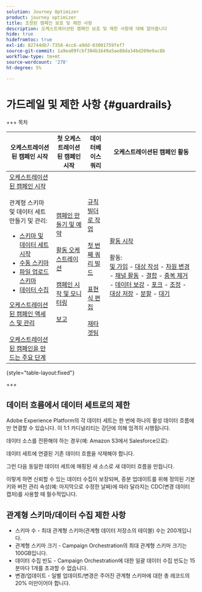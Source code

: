 ```yaml
---
solution: Journey Optimizer
product: journey optimizer
title: 조정된 캠페인 보호 및 제한 사항
description: 오케스트레이션된 캠페인 보호 및 제한 사항에 대해 알아봅니다
hide: true
hidefromtoc: true
exl-id: 82744db7-7358-4cc6-a9dd-03001759fef7
source-git-commit: 1a9ea09fcbf304b1649a5ae88da34bd209e9ac8b
workflow-type: tm+mt
source-wordcount: '278'
ht-degree: 5%

---
```


# 가드레일 및 제한 사항 {#guardrails}

+++ 목차

| 오케스트레이션된 캠페인 시작 | 첫 오케스트레이션된 캠페인 시작 | 데이터베이스 쿼리 | 오케스트레이션된 캠페인 활동 |
|---|---|---|---|
| [오케스트레이션된 캠페인 시작](gs-orchestrated-campaigns.md)<br/><br/>관계형 스키마 및 데이터 세트 만들기 및 관리:</br> <ul><li>[스키마 및 데이터 세트 시작](gs-schemas.md)</li><li>[수동 스키마](manual-schema.md)</li><li>[파일 업로드 스키마](file-upload-schema.md)</li><li>[데이터 수집](ingest-data.md)</li></ul>[오케스트레이션된 캠페인 액세스 및 관리](access-manage-orchestrated-campaigns.md)<br/><br/>[오케스트레이션된 캠페인을 만드는 주요 단계](gs-campaign-creation.md) | [캠페인 만들기 및 예약](create-orchestrated-campaign.md)<br/><br/>[활동 오케스트레이션](orchestrate-activities.md)<br/><br/>[캠페인 시작 및 모니터링](start-monitor-campaigns.md)<br/><br/>[보고](reporting-campaigns.md) | [규칙 빌더로 작업](orchestrated-rule-builder.md)<br/><br/>[첫 번째 쿼리 빌드](build-query.md)<br/><br/>[표현식 편집](edit-expressions.md)<br/><br/>[재타겟팅](retarget.md) | [활동 시작](activities/about-activities.md)<br/><br/>활동:<br/>[및 가입](activities/and-join.md) - [대상 작성](activities/build-audience.md) - [차원 변경](activities/change-dimension.md) - [채널 활동](activities/channels.md) - [결합](activities/combine.md) - [중복 제거](activities/deduplication.md) - [데이터 보강](activities/enrichment.md) - [포크](activities/fork.md) - [조정](activities/reconciliation.md) - [대상 저장](activities/save-audience.md) - [분할](activities/split.md) - [대기](activities/wait.md) |

{style="table-layout:fixed"}

+++

## 데이터 흐름에서 데이터 세트로의 제한

Adobe Experience Platform의 각 데이터 세트는 한 번에 하나의 활성 데이터 흐름에만 연결할 수 있습니다. 이 1:1 카디널리티는 강단에 의해 엄격히 시행됩니다.

데이터 소스를 전환해야 하는 경우(예: Amazon S3에서 Salesforce으로):

데이터 세트에 연결된 기존 데이터 흐름을 삭제해야 합니다.

그런 다음 동일한 데이터 세트에 매핑된 새 소스로 새 데이터 흐름을 만듭니다.

이렇게 하면 신뢰할 수 있는 데이터 수집이 보장되며, 증분 업데이트를 위해 정의된 기본 키와 버전 관리 속성(예: 마지막으로 수정한 날짜)에 따라 달라지는 CDC(변경 데이터 캡처)를 사용할 때 필수적입니다.


## 관계형 스키마/데이터 수집 제한 사항

* 스키마 수 - 최대 관계형 스키마(관계형 데이터 저장소의 테이블) 수는 200개입니다.
* 관계형 스키마 크기 - Campaign Orchestration의 최대 관계형 스키마 크기는 100GB입니다.
* 데이터 수집 빈도 - Campaign Orchestration에 대한 일괄 데이터 수집 빈도는 15분마다 1개를 초과할 수 없습니다.
* 변경/업데이트 - 일별 업데이트/변경은 주어진 관계형 스키마에 대한 총 레코드의 20% 미만이어야 합니다.
